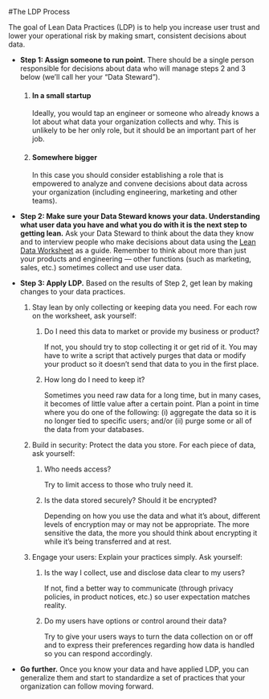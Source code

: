 #The LDP Process

The goal of Lean Data Practices (LDP) is to help you increase user trust and lower your operational risk by making smart, consistent decisions about data. 

* __Step 1: Assign someone to run point.__ There should be a single person responsible for decisions about data who will manage steps 2 and 3 below (we’ll call her your “Data Steward”).

    1. #### In a small startup

        Ideally, you would tap an engineer or someone who already knows a lot about what data your organization collects and why. This is unlikely to be her only role, but it should be an important part of her job.

    1. #### Somewhere bigger

        In this case you should consider establishing a role that is empowered to analyze and convene decisions about data across your organization (including engineering, marketing and other teams).

* __Step 2: Make sure your Data Steward knows your data. Understanding what user data you have and what you do with it is the next step to getting lean.__ Ask your Data Steward to think about the data they know and to interview people who make decisions about data using the [Lean Data Worksheet](https://github.com/mozilla/lean-data-practices/blob/master/Lean%20Data%20Worksheet.xlsx) as a guide. Remember to think about more than just your products and engineering — other functions (such as marketing, sales, etc.) sometimes collect and use user data.

* __Step 3: Apply LDP.__ Based on the results of Step 2, get lean by making changes to your data practices.

    1. Stay lean by only collecting or keeping data you need. For each row on the worksheet, ask yourself:

        1. Do I need this data to market or provide my business or product?

           If not, you should try to stop collecting it or get rid of it. You may have to write a script that actively purges that data or modify your product so it doesn’t send that data to you in the first place.

        1. How long do I need to keep it?

           Sometimes you need raw data for a long time, but in many cases, it becomes of little value after a certain point. Plan a point in time where you do one of the following: (i) aggregate the data so it is no longer tied to specific users; and/or (ii) purge some or all of the data from your databases.
    
    1. Build in security: Protect the data you store. For each piece of data, ask yourself:

        1. Who needs access?

           Try to limit access to those who truly need it.

        1. Is the data stored securely? Should it be encrypted?

           Depending on how you use the data and what it’s about, different levels of encryption may or may not be appropriate. The more sensitive the data, the more you should think about encrypting it while it’s being transferred and at rest.

    1.	Engage your users: Explain your practices simply. Ask yourself:

        1.	Is the way I collect, use and disclose data clear to my users?

            If not, find a better way to communicate (through privacy policies, in product notices, etc.) so user expectation matches reality.

        1.	Do my users have options or control around their data?

            Try to give your users ways to turn the data collection on or off and to express their preferences regarding how data is handled so you can respond accordingly.

* __Go further.__ Once you know your data and have applied LDP, you can generalize them and start to standardize a set of practices that your organization can follow moving forward. 

